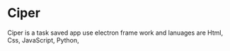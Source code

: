 # Ciper
Ciper is a task saved app use electron frame work and lanuages are Html, Css, JavaScript, Python,

